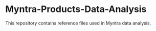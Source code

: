 # Myntra-Products-Data-Analysis
This repository contains reference files  used in Myntra data analysis.
